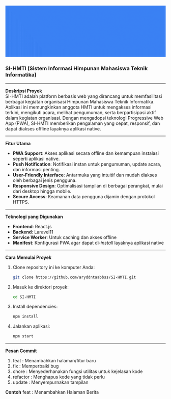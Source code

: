 [![MasterHead](https://github.com/aryddntaabbss/SI-HMTI/blob/main-V.2.0.0/src/assets/img/banner.gif)](https://hmti.unkhair.ac.id/)
### SI-HMTI (Sistem Informasi Himpunan Mahasiswa Teknik Informatika)
---
**Deskripsi Proyek**  
SI-HMTI adalah platform berbasis web yang dirancang untuk memfasilitasi berbagai kegiatan organisasi Himpunan Mahasiswa Teknik Informatika. Aplikasi ini memungkinkan anggota HMTI untuk mengakses informasi terkini, mengikuti acara, melihat pengumuman, serta berpartisipasi aktif dalam kegiatan organisasi. Dengan mengadopsi teknologi Progressive Web App (PWA), SI-HMTI memberikan pengalaman yang cepat, responsif, dan dapat diakses offline layaknya aplikasi native.

---

**Fitur Utama**
- **PWA Support**: Akses aplikasi secara offline dan kemampuan instalasi seperti aplikasi native.
- **Push Notification**: Notifikasi instan untuk pengumuman, update acara, dan informasi penting.
- **User-Friendly Interface**: Antarmuka yang intuitif dan mudah diakses oleh berbagai jenis pengguna.
- **Responsive Design**: Optimalisasi tampilan di berbagai perangkat, mulai dari desktop hingga mobile.
- **Secure Access**: Keamanan data pengguna dijamin dengan protokol HTTPS.
---
**Teknologi yang Digunakan**
- **Frontend**: React.js
- **Backend**: Laravel11
- **Service Worker**: Untuk caching dan akses offline
- **Manifest**: Konfigurasi PWA agar dapat di-*install* layaknya aplikasi native

---

**Cara Memulai Proyek**
1. Clone repository ini ke komputer Anda:
   ```bash
   git clone https://github.com/aryddntaabbss/SI-HMTI.git
   ```
2. Masuk ke direktori proyek:
   ```bash
   cd SI-HMTI
   ```
3. Install dependencies:
   ```bash
   npm install
   ```
4. Jalankan aplikasi:
   ```bash
   npm start
   ```
---
**Pesan Commit**

1. feat : Menambahkan halaman/fitur baru
2. fix : Memperbaiki bug
3. chore : Menyederhanakan fungsi utilitas untuk kejelasan kode
4. refactor : Menghapus kode yang tidak perlu
5. update : Menyempurnakan tampilan

**Contoh** 
feat : Menambahkan Halaman Berita
